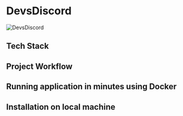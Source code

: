 # DevsDiscord

![DevsDiscord]()

## Tech Stack

## Project Workflow 

## Running application in minutes using Docker

## Installation on local machine 


